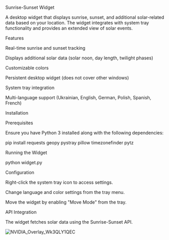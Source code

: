 Sunrise-Sunset Widget

A desktop widget that displays sunrise, sunset, and additional solar-related data based on your location. The widget integrates with system tray functionality and provides an extended view of solar events.

Features

Real-time sunrise and sunset tracking

Displays additional solar data (solar noon, day length, twilight phases)

Customizable colors

Persistent desktop widget (does not cover other windows)

System tray integration

Multi-language support (Ukrainian, English, German, Polish, Spanish, French)

Installation

Prerequisites

Ensure you have Python 3 installed along with the following dependencies:

pip install requests geopy pystray pillow timezonefinder pytz

Running the Widget

python widget.py

Configuration

Right-click the system tray icon to access settings.

Change language and color settings from the tray menu.

Move the widget by enabling "Move Mode" from the tray.

API Integration

The widget fetches solar data using the Sunrise-Sunset API.

![NVIDIA_Overlay_Wk3QLY1QEC](https://github.com/user-attachments/assets/82d8538d-f62b-46e2-9ea8-36a7109c2183)

